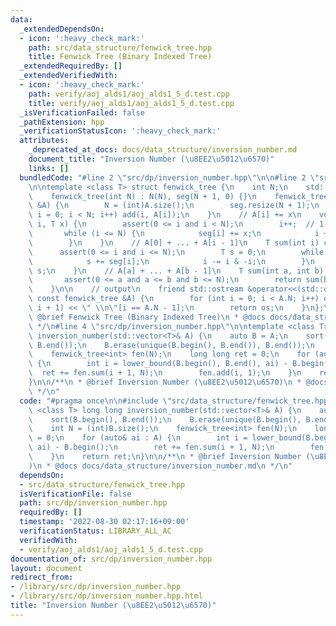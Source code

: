 ```yaml
---
data:
  _extendedDependsOn:
  - icon: ':heavy_check_mark:'
    path: src/data_structure/fenwick_tree.hpp
    title: Fenwick Tree (Binary Indexed Tree)
  _extendedRequiredBy: []
  _extendedVerifiedWith:
  - icon: ':heavy_check_mark:'
    path: verify/aoj_alds1/aoj_alds1_5_d.test.cpp
    title: verify/aoj_alds1/aoj_alds1_5_d.test.cpp
  _isVerificationFailed: false
  _pathExtension: hpp
  _verificationStatusIcon: ':heavy_check_mark:'
  attributes:
    _deprecated_at_docs: docs/data_structure/inversion_number.md
    document_title: "Inversion Number (\u8EE2\u5012\u6570)"
    links: []
  bundledCode: "#line 2 \"src/dp/inversion_number.hpp\"\n\n#line 2 \"src/data_structure/fenwick_tree.hpp\"\
    \n\ntemplate <class T> struct fenwick_tree {\n    int N;\n    std::vector<T> seg;\n\
    \    fenwick_tree(int N) : N(N), seg(N + 1, 0) {}\n    fenwick_tree(std::vector<T>\
    \ &A) {\n        N = (int)A.size();\n        seg.resize(N + 1);\n        for (int\
    \ i = 0; i < N; i++) add(i, A[i]);\n    }\n    // A[i] += x\n    void add(int\
    \ i, T x) {\n        assert(0 <= i and i < N);\n        i++;  // 1-indexed\n \
    \       while (i <= N) {\n            seg[i] += x;\n            i += i & -i;\n\
    \        }\n    }\n    // A[0] + ... + A[i - 1]\n    T sum(int i) const {\n  \
    \      assert(0 <= i and i <= N);\n        T s = 0;\n        while (i > 0) {\n\
    \            s += seg[i];\n            i -= i & -i;\n        }\n        return\
    \ s;\n    }\n    // A[a] + ... + A[b - 1]\n    T sum(int a, int b) const {\n \
    \       assert(0 <= a and a <= b and b <= N);\n        return sum(b) - sum(a);\n\
    \    }\n\n    // output\n    friend std::ostream &operator<<(std::ostream &os,\
    \ const fenwick_tree &A) {\n        for (int i = 0; i < A.N; i++) os << A.sum(i,\
    \ i + 1) << \" \\n\"[i == A.N - 1];\n        return os;\n    }\n};\n\n/**\n *\
    \ @brief Fenwick Tree (Binary Indexed Tree)\n * @docs docs/data_structure/fenwick_tree.md\n\
    \ */\n#line 4 \"src/dp/inversion_number.hpp\"\n\ntemplate <class T> long long\
    \ inversion_number(std::vector<T>& A) {\n    auto B = A;\n    sort(B.begin(),\
    \ B.end());\n    B.erase(unique(B.begin(), B.end()), B.end());\n    int N = (int)B.size();\n\
    \    fenwick_tree<int> fen(N);\n    long long ret = 0;\n    for (auto& ai : A)\
    \ {\n        int i = lower_bound(B.begin(), B.end(), ai) - B.begin();\n      \
    \  ret += fen.sum(i + 1, N);\n        fen.add(i, 1);\n    }\n    return ret;\n\
    }\n\n/**\n * @brief Inversion Number (\u8EE2\u5012\u6570)\n * @docs docs/data_structure/inversion_number.md\n\
    \ */\n"
  code: "#pragma once\n\n#include \"src/data_structure/fenwick_tree.hpp\"\n\ntemplate\
    \ <class T> long long inversion_number(std::vector<T>& A) {\n    auto B = A;\n\
    \    sort(B.begin(), B.end());\n    B.erase(unique(B.begin(), B.end()), B.end());\n\
    \    int N = (int)B.size();\n    fenwick_tree<int> fen(N);\n    long long ret\
    \ = 0;\n    for (auto& ai : A) {\n        int i = lower_bound(B.begin(), B.end(),\
    \ ai) - B.begin();\n        ret += fen.sum(i + 1, N);\n        fen.add(i, 1);\n\
    \    }\n    return ret;\n}\n\n/**\n * @brief Inversion Number (\u8EE2\u5012\u6570\
    )\n * @docs docs/data_structure/inversion_number.md\n */\n"
  dependsOn:
  - src/data_structure/fenwick_tree.hpp
  isVerificationFile: false
  path: src/dp/inversion_number.hpp
  requiredBy: []
  timestamp: '2022-08-30 02:17:16+09:00'
  verificationStatus: LIBRARY_ALL_AC
  verifiedWith:
  - verify/aoj_alds1/aoj_alds1_5_d.test.cpp
documentation_of: src/dp/inversion_number.hpp
layout: document
redirect_from:
- /library/src/dp/inversion_number.hpp
- /library/src/dp/inversion_number.hpp.html
title: "Inversion Number (\u8EE2\u5012\u6570)"
---
```


